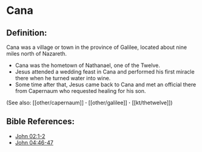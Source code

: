 # Cana #

## Definition: ##

Cana was a village or town in the province of Galilee, located about nine miles north of Nazareth.

* Cana was the hometown of Nathanael, one of the Twelve.
* Jesus attended a wedding feast in Cana and performed his first miracle there when he turned water into wine.
* Some time after that, Jesus came back to Cana and met an official there from Capernaum who requested healing for his son.

(See also: [[other/capernaum]] **·** [[other/galilee]] **·** [[kt/thetwelve]])

## Bible References: ##

* [John 02:1-2](en/tn/jhn/help/02/01)
* [John 04:46-47](en/tn/jhn/help/04/46)